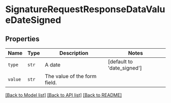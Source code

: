 # SignatureRequestResponseDataValueDateSigned



## Properties
Name | Type | Description | Notes
------------ | ------------- | ------------- | -------------
| `type` | ```str``` |  A date  |  [default to 'date_signed'] |
| `value` | ```str``` |  The value of the form field.  |  |

[[Back to Model list]](../README.md#documentation-for-models) [[Back to API list]](../README.md#documentation-for-api-endpoints) [[Back to README]](../README.md)

